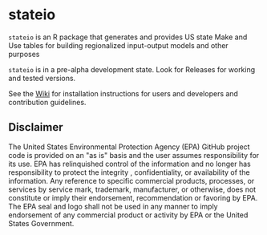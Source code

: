 # stateio
`stateio` is an R package that generates and provides US state Make and Use tables for building regionalized input-output models and other purposes

`stateio` is in a pre-alpha development state. Look for Releases for working and tested versions.
 
See the [Wiki](https://github.com/USEPA/stateio/wiki) for installation instructions for users and developers and contribution guidelines.

## Disclaimer
The United States Environmental Protection Agency (EPA) GitHub project code is provided on an "as is" basis
 and the user assumes responsibility for its use.  EPA has relinquished control of the information and no longer
  has responsibility to protect the integrity , confidentiality, or availability of the information.  Any
   reference to specific commercial products, processes, or services by service mark, trademark, manufacturer,
    or otherwise, does not constitute or imply their endorsement, recommendation or favoring by EPA.  The EPA seal
     and logo shall not be used in any manner to imply endorsement of any commercial product or activity by EPA or
      the United States Government.

